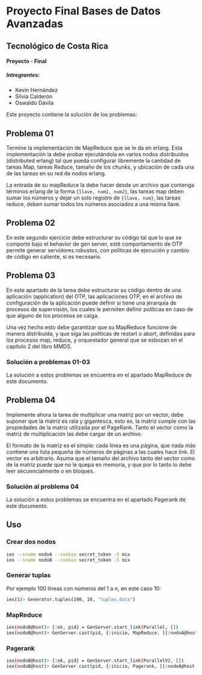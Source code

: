 # Proyecto Final Bases de Datos Avanzadas

## Tecnológico de Costa Rica
#### Proyecto - Final
##### Intregrantes:
  - Kevin Hernández
  - Silvia Calderón
  - Oswaldo Dávila
 
Este proyecto contiene la solución de los problemas:

## Problema 01 

Termine la implementación de MapReduce que se le da en erlang. Esta implementación la debe probar ejecutándola en varios nodos distribuidos (distributed erlang) tal que pueda configurar libremente la cantidad de tareas Map, tareas Reduce, tamaño de los chunks, y ubicación de cada una de las tareas en su red de nodos erlang.

La entrada de su mapReduce la debe hacer desde un archivo que contenga términos erlang de la forma `{llave, num1, num2}`, las tareas map deben sumar los números y dejar un solo registro de `{llave, num}`, las tareas reduce, deben sumar todos los números asociados a una misma llave.

## Problema 02

En este segundo ejercicio debe estructurar su código tal que lo que se comporte bajo el behavior de gen server, esté comportamiento de OTP permite generar servidores robustos, con políticas de ejecución y cambio de código en caliente, si es necesario.

## Problema 03

En este apartado de la tarea debe estructurar su código dentro de una aplicación (application) del OTP, las aplicaciones OTP, en el archivo de configuración de la aplicación puede definir si tiene una jerarquía de procesos de supervisión, los cuales le permiten definir políticas en caso de que alguno de los procesos se caiga.

Una vez hecho esto debe garantizar que su MapReduce funcione de manera distribuida, y que siga las políticas de restart o abort, definidas para los procesos map, reduce, y orquestador general que se esbozan en el capítulo 2 del libro MMDS.

### Solución a problemas 01-03

La solución a estos problemas se encuentra en el apartado MapReduce de este documento.

## Problema 04 

Implemente ahora la tarea de multiplicar una matriz por un vector, debe suponer que la matriz es rala y gigantesca, esto es, la matriz cumple con las propiedades de la matriz utilizada por el PageRank. Tanto el vector como la matriz de multiplicación las debe cargar de un archivo.

El formato de la matriz es el simple: cada linea es una página, que nada más contiene una lista pequeña de números de páginas a las cuales hace link. El vector es arbitrario.
Asuma que el tamaño del archivo tanto del vector como de la matriz puede que no le quepa en memoria, y que por lo tanto lo debe leer secuencialmente o en bloques.

### Solución al problema 04

La solución a estos problemas se encuentra en el apartado Pagerank de este documento.

## Uso

### Crear dos nodos
```bash
iex --sname nodoA --cookie secret_token -S mix 
iex --sname nodoB --cookie secret_token -S mix 
```

### Generar tuplas

Por ejemplo 100 líneas con números del 1 a n, en este caso 10:

```bash
iex(1)> Generator.tuples(100, 10, "tuples.data")
```

### MapReduce

```bash
iex(nodoB@host)> {:ok, pid} = GenServer.start_link(Parallel, [])
iex(nodoB@host)> GenServer.cast(pid, {:inicio, MapReduce, [{:nodoA@host, 2}], pid})
```

### Pagerank

```bash
iex(nodoB@host)> {:ok, pid} = GenServer.start_link(ParallelV2, [])
iex(nodoB@host)> GenServer.cast(pid, {:inicio, Pagerank, [{:nodoA@host, 1}], pid})
```
